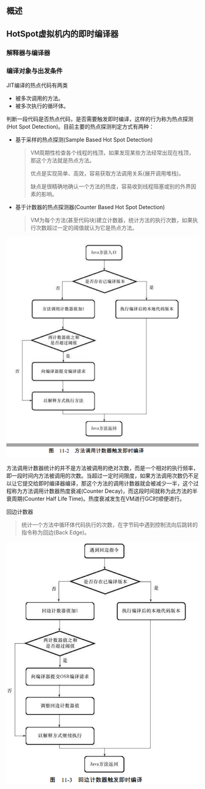 ## 概述

## HotSpot虚拟机内的即时编译器

### 解释器与编译器

### 编译对象与出发条件

JIT编译的热点代码有两类

- 被多次调用的方法。
- 被多次执行的循环体。

判断一段代码是否热点代码，是否需要触发即时编译，这样的行为称为热点探测(Hot Spot Detection)。目前主要的热点探测判定方式有两种：

- 基于采样的热点探测(Sample Based Hot Spot Detection)

  > VM周期性检查各个线程的栈顶，如果发现某些方法经常出现在栈顶，那这个方法就是热点方法。
  >
  > 优点是实现简单、高效，容易获取方法调用关系(展开调用堆栈)。
  >
  > 缺点是很精确地确认一个方法的热度，容易收到线程阻塞或别的外界因素的影响。

- 基于计数器的热点探测器(Counter Based Hot Spot Detection)

  > VM为每个方法(甚至代码块)建立计数器，统计方法的执行次数，如果执行次数超过一定的阈值就认为它是热点方法。

![image](https://raw.githubusercontent.com/weikano/NoteResources/master/51.png)

方法调用计数器统计的并不是方法被调用的绝对次数，而是一个相对的执行频率，即一段时间内方法被调用的次数。当超过一定时间限度，如果方法调用次数仍不足以让它提交给即时编译器编译，那这个方法的调用计数器就会被减少一半，这个过程称为方法调用计数器热度衰减(Counter Decay)，而这段时间就称为此方法的半衰周期(Counter Half Life Time)。热度衰减发生在VM进行GC时顺便进行。

回边计数器

> 统计一个方法中循环体代码执行的次数，在字节码中遇到控制流向后跳转的指令称为回边(Back Edge)。

![image](https://raw.githubusercontent.com/weikano/NoteResources/master/52.png)

